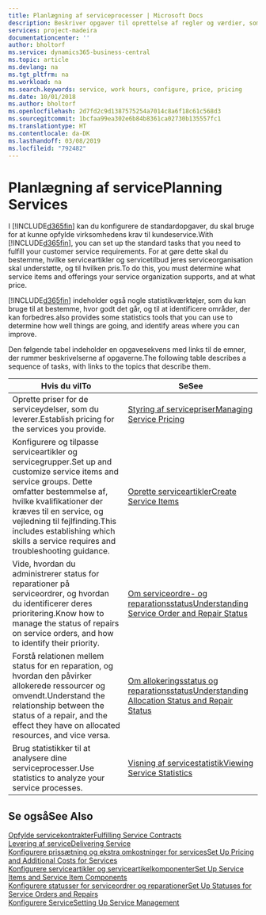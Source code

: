 ```yaml
---
title: Planlægning af serviceprocesser | Microsoft Docs
description: Beskriver opgaver til oprettelse af regler og værdier, som du kan bruge til at definere virksomhedens servicepolitikker og -processer.
services: project-madeira
documentationcenter: ''
author: bholtorf
ms.service: dynamics365-business-central
ms.topic: article
ms.devlang: na
ms.tgt_pltfrm: na
ms.workload: na
ms.search.keywords: service, work hours, configure, price, pricing
ms.date: 10/01/2018
ms.author: bholtorf
ms.openlocfilehash: 2d7fd2c9d1387575254a7014c8a6f18c61c568d3
ms.sourcegitcommit: 1bcfaa99ea302e6b84b8361ca02730b135557fc1
ms.translationtype: HT
ms.contentlocale: da-DK
ms.lasthandoff: 03/08/2019
ms.locfileid: "792482"
---
```

# <a name="planning-services"></a><span data-ttu-id="aa766-103">Planlægning af service</span><span class="sxs-lookup"><span data-stu-id="aa766-103">Planning Services</span></span>
<span data-ttu-id="aa766-104">I [!INCLUDE[d365fin](includes/d365fin_md.md)] kan du konfigurere de standardopgaver, du skal bruge for at kunne opfylde virksomhedens krav til kundeservice.</span><span class="sxs-lookup"><span data-stu-id="aa766-104">With [!INCLUDE[d365fin](includes/d365fin_md.md)], you can set up the standard tasks that you need to fulfill your customer service requirements.</span></span> <span data-ttu-id="aa766-105">For at gøre dette skal du bestemme, hvilke serviceartikler og servicetilbud jeres serviceorganisation skal understøtte, og til hvilken pris.</span><span class="sxs-lookup"><span data-stu-id="aa766-105">To do this, you must determine what service items and offerings your service organization supports, and at what price.</span></span>   

[!INCLUDE[d365fin](includes/d365fin_md.md)] <span data-ttu-id="aa766-106">indeholder også nogle statistikværktøjer, som du kan bruge til at bestemme, hvor godt det går, og til at identificere områder, der kan forbedres.</span><span class="sxs-lookup"><span data-stu-id="aa766-106">also provides some statistics tools that you can use to determine how well things are going, and identify areas where you can improve.</span></span>
  
<span data-ttu-id="aa766-107">Den følgende tabel indeholder en opgavesekvens med links til de emner, der rummer beskrivelserne af opgaverne.</span><span class="sxs-lookup"><span data-stu-id="aa766-107">The following table describes a sequence of tasks, with links to the topics that describe them.</span></span>   
  
|<span data-ttu-id="aa766-108">**Hvis du vil**</span><span class="sxs-lookup"><span data-stu-id="aa766-108">**To**</span></span>|<span data-ttu-id="aa766-109">**Se**</span><span class="sxs-lookup"><span data-stu-id="aa766-109">**See**</span></span>|  
|------------|-------------|  
|<span data-ttu-id="aa766-110">Oprette priser for de serviceydelser, som du leverer.</span><span class="sxs-lookup"><span data-stu-id="aa766-110">Establish pricing for the services you provide.</span></span>|[<span data-ttu-id="aa766-111">Styring af servicepriser</span><span class="sxs-lookup"><span data-stu-id="aa766-111">Managing Service Pricing</span></span>](service-service-price-management.md)|
|<span data-ttu-id="aa766-112">Konfigurere og tilpasse serviceartikler og servicegrupper.</span><span class="sxs-lookup"><span data-stu-id="aa766-112">Set up and customize service items and service groups.</span></span> <span data-ttu-id="aa766-113">Dette omfatter bestemmelse af, hvilke kvalifikationer der kræves til en service, og vejledning til fejlfinding.</span><span class="sxs-lookup"><span data-stu-id="aa766-113">This includes establishing which skills a service requires and troubleshooting guidance.</span></span>| [<span data-ttu-id="aa766-114">Oprette serviceartikler</span><span class="sxs-lookup"><span data-stu-id="aa766-114">Create Service Items</span></span>](service-how-to-create-service-items.md)|  
|<span data-ttu-id="aa766-115">Vide, hvordan du administrerer status for reparationer på serviceordrer, og hvordan du identificerer deres prioritering.</span><span class="sxs-lookup"><span data-stu-id="aa766-115">Know how to manage the status of repairs on service orders, and how to identify their priority.</span></span>|[<span data-ttu-id="aa766-116">Om serviceordre- og reparationsstatus</span><span class="sxs-lookup"><span data-stu-id="aa766-116">Understanding Service Order and Repair Status</span></span>](service-service-order-status-and-repair-status.md)|  
|<span data-ttu-id="aa766-117">Forstå relationen mellem status for en reparation, og hvordan den påvirker allokerede ressourcer og omvendt.</span><span class="sxs-lookup"><span data-stu-id="aa766-117">Understand the relationship between the status of a repair, and the effect they have on allocated resources, and vice versa.</span></span>|[<span data-ttu-id="aa766-118">Om allokeringsstatus og reparationsstatus</span><span class="sxs-lookup"><span data-stu-id="aa766-118">Understanding Allocation Status and Repair Status</span></span>](service-allocation-status-and-repair-status.md)|  
|<span data-ttu-id="aa766-119">Brug statistikker til at analysere dine serviceprocesser.</span><span class="sxs-lookup"><span data-stu-id="aa766-119">Use statistics to analyze your service processes.</span></span> | [<span data-ttu-id="aa766-120">Visning af servicestatistik</span><span class="sxs-lookup"><span data-stu-id="aa766-120">Viewing Service Statistics</span></span>](service-service-statistics.md) |

## <a name="see-also"></a><span data-ttu-id="aa766-121">Se også</span><span class="sxs-lookup"><span data-stu-id="aa766-121">See Also</span></span>
[<span data-ttu-id="aa766-122">Opfylde servicekontrakter</span><span class="sxs-lookup"><span data-stu-id="aa766-122">Fulfilling Service Contracts</span></span>](service-fulfill-service-contracts.md)  
[<span data-ttu-id="aa766-123">Levering af service</span><span class="sxs-lookup"><span data-stu-id="aa766-123">Delivering Service</span></span>](service-deliver-service.md)  
[<span data-ttu-id="aa766-124">Konfigurere prissætning og ekstra omkostninger for services</span><span class="sxs-lookup"><span data-stu-id="aa766-124">Set Up Pricing and Additional Costs for Services</span></span>](service-how-setup-service-costs-pricing.md)  
[<span data-ttu-id="aa766-125">Konfigurere serviceartikler og serviceartikelkomponenter</span><span class="sxs-lookup"><span data-stu-id="aa766-125">Set Up Service Items and Service Item Components</span></span>](service-how-setup-service-items.md)  
[<span data-ttu-id="aa766-126">Konfigurere statusser for serviceordrer og reparationer</span><span class="sxs-lookup"><span data-stu-id="aa766-126">Set Up Statuses for Service Orders and Repairs</span></span>](service-order-repair-status.md)  
[<span data-ttu-id="aa766-127">Konfigurere Service</span><span class="sxs-lookup"><span data-stu-id="aa766-127">Setting Up Service Management</span></span>](service-setup-service.md)  
